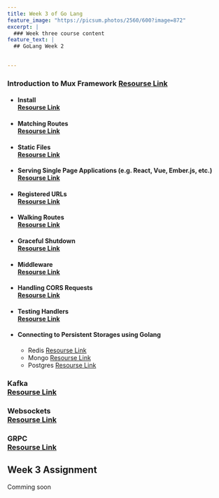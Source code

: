 ```yaml
---
title: Week 3 of Go Lang
feature_image: "https://picsum.photos/2560/600?image=872"
excerpt: |
  ### Week three course content
feature_text: |
  ## GoLang Week 2
  

---
```



### Introduction to Mux Framework [Resourse Link](https://eddiescj.medium.com/introduction-to-gorilla-mux-38b5c62bd55d#:~:text=Gorilla%20Mux%20is%20a%20popular,solid%20choice%20for%20many%20projects.)

  - #### Install <br /> [Resourse Link](https://github.com/gorilla/mux?tab=readme-ov-file#install)
  
  - #### Matching Routes <br /> [Resourse Link](https://github.com/gorilla/mux?tab=readme-ov-file#matching-routes)
  
 - #### Static Files <br /> [Resourse Link](https://github.com/gorilla/mux?tab=readme-ov-file#static-files)

 - #### Serving Single Page Applications (e.g. React, Vue, Ember.js, etc.) <br /> [Resourse Link](https://github.com/gorilla/mux?tab=readme-ov-file#serving-single-page-applications)

 - #### Registered URLs <br /> [Resourse Link](https://github.com/gorilla/mux?tab=readme-ov-file#registered-urls)
  
 - #### Walking Routes <br /> [Resourse Link](https://github.com/gorilla/mux?tab=readme-ov-file#walking-routes)

  - #### Graceful Shutdown <br /> [Resourse Link](https://github.com/gorilla/mux?tab=readme-ov-file#graceful-shutdown)

  - #### Middleware <br /> [Resourse Link](https://github.com/gorilla/mux?tab=readme-ov-file#middleware)

  - #### Handling CORS Requests <br /> [Resourse Link](https://github.com/gorilla/mux?tab=readme-ov-file#handling-cors-requests)

  - #### Testing Handlers <br /> [Resourse Link](https://github.com/gorilla/mux?tab=readme-ov-file#testing-handlers)

  - #### Connecting to Persistent Storages using Golang <br />
    - Redis [Resourse Link](https://abhishek1987.medium.com/go-and-redis-better-together-cbcd1f94ac31)
    - Mongo [Resourse Link](https://dev.to/hackmamba/build-a-rest-api-with-golang-and-mongodb-gorillamux-version-57fh)
    - Postgres [Resourse Link](https://semaphoreci.com/community/tutorials/building-and-testing-a-rest-api-in-go-with-gorilla-mux-and-postgresql)

### Kafka <br /> [Resourse Link](https://callistaenterprise.se/blogg/teknik/2023/01/16/kafka-go-1-consuming-messages/)

### Websockets <br /> [Resourse Link](https://youtu.be/G8SKhZMqvsE?feature=shared)

### GRPC <br /> [Resourse Link](https://youtu.be/a6G5-LUlFO4?feature=shared)


## Week 3 Assignment
Comming soon